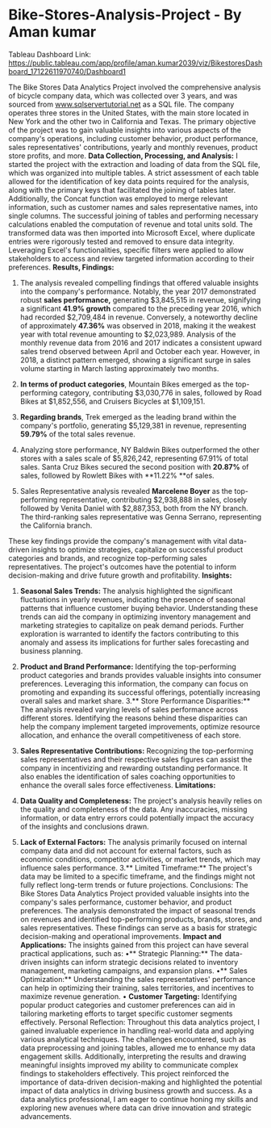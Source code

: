 # Bike-Stores-Analysis-Project - By Aman kumar
Tableau Dashboard Link: https://public.tableau.com/app/profile/aman.kumar2039/viz/BikestoresDashboard_17122611970740/Dashboard1

The Bike Stores Data Analytics Project involved the comprehensive analysis of bicycle company data, which was collected over 3 years, and was sourced from www.sqlservertutorial.net as a SQL file. The company operates three stores in the United States, with the main store located in New York and the other two in California and Texas. The primary objective of the project was to gain valuable insights into various aspects of the company's operations, including customer behavior, product performance, sales representatives' contributions, yearly and monthly revenues, product store profits, and more.
**Data Collection, Processing, and Analysis:**
 I started the project with the extraction and loading of data from the SQL file, which was organized into multiple tables. A strict assessment of each table allowed for the identification of key data points required for the analysis, along with the primary keys that facilitated the joining of tables later. Additionally, the Concat function was employed to merge relevant information, such as customer names and sales representative names, into single columns.
The successful joining of tables and performing necessary calculations enabled the computation of revenue and total units sold. The transformed data was then imported into Microsoft Excel, where duplicate entries were rigorously tested and removed to ensure data integrity. Leveraging Excel's functionalities, specific filters were applied to allow stakeholders to access and review targeted information according to their preferences.
**Results, Findings:**
1.	The analysis revealed compelling findings that offered valuable insights into the company's performance. Notably, the year 2017 demonstrated robust **sales performance,** generating $3,845,515 in revenue, signifying a significant **41.9% growth** compared to the preceding year 2016, which had recorded $2,709,484 in revenue. Conversely, a noteworthy decline of approximately **47.36%** was observed in 2018, making it the weakest year with total revenue amounting to $2,023,989.  Analysis of the monthly revenue data from 2016 and 2017 indicates a consistent upward sales trend observed between April and October each year. However, in 2018, a distinct pattern emerged, showing a significant surge in sales volume starting in March lasting approximately two months.

2.	**In terms of product categories**, Mountain Bikes emerged as the top-performing category, contributing $3,030,776 in sales, followed by Road Bikes at $1,852,556, and Cruisers Bicycles at $1,109,151.

3.	**Regarding brands**, Trek emerged as the leading brand within the company's portfolio, generating $5,129,381 in revenue, representing **59.79%** of the total sales revenue.

4.	Analyzing store performance, NY Baldwin Bikes outperformed the other stores with a sales scale of $5,826,242, representing 67.91% of total sales. Santa Cruz Bikes secured the second position with **20.87%** of sales, followed by Rowlett Bikes with **11.22% **of sales.

5.	Sales Representative analysis revealed **Marcelene Boyer** as the top-performing representative, contributing $2,938,888 in sales, closely followed by Venita Daniel with $2,887,353, both from the NY branch. The third-ranking sales representative was Genna Serrano, representing the California branch.

These key findings provide the company's management with vital data-driven insights to optimize strategies, capitalize on successful product categories and brands, and recognize top-performing sales representatives. The project's outcomes have the potential to inform decision-making and drive future growth and profitability.
**Insights:**
1.	**Seasonal Sales Trends:** The analysis highlighted the significant fluctuations in yearly revenues, indicating the presence of seasonal patterns that influence customer buying behavior. Understanding these trends can aid the company in optimizing inventory management and marketing strategies to capitalize on peak demand periods. Further exploration is warranted to identify the factors contributing to this anomaly and assess its implications for further sales forecasting and business planning.

2.	**Product and Brand Performance:** Identifying the top-performing product categories and brands provides valuable insights into consumer preferences. Leveraging this information, the company can focus on promoting and expanding its successful offerings, potentially increasing overall sales and market share.
3.**	Store Performance Disparities:** The analysis revealed varying levels of sales performance across different stores. Identifying the reasons behind these disparities can help the company implement targeted improvements, optimize resource allocation, and enhance the overall competitiveness of each store.
4.	**Sales Representative Contributions:** Recognizing the top-performing sales representatives and their respective sales figures can assist the company in incentivizing and rewarding outstanding performance. It also enables the identification of sales coaching opportunities to enhance the overall sales force effectiveness.
**Limitations:**
1.	**Data Quality and Completeness:** The project's analysis heavily relies on the quality and completeness of the data. Any inaccuracies, missing information, or data entry errors could potentially impact the accuracy of the insights and conclusions drawn.
2.	**Lack of External Factors:** The analysis primarily focused on internal company data and did not account for external factors, such as economic conditions, competitor activities, or market trends, which may influence sales performance.
3.**	Limited Timeframe:** The project's data may be limited to a specific timeframe, and the findings might not fully reflect long-term trends or future projections.
Conclusions: The Bike Stores Data Analytics Project provided valuable insights into the company's sales performance, customer behavior, and product preferences. The analysis demonstrated the impact of seasonal trends on revenues and identified top-performing products, brands, stores, and sales representatives. These findings can serve as a basis for strategic decision-making and operational improvements.
**Impact and Applications:** The insights gained from this project can have several practical applications, such as:
•**	Strategic Planning:** The data-driven insights can inform strategic decisions related to inventory management, marketing campaigns, and expansion plans.
•**	Sales Optimization:** Understanding the sales representatives' performance can help in optimizing their training, sales territories, and incentives to maximize revenue generation.
•	**Customer Targeting:** Identifying popular product categories and customer preferences can aid in tailoring marketing efforts to target specific customer segments effectively.
Personal Reflection: Throughout this data analytics project, I gained invaluable experience in handling real-world data and applying various analytical techniques. The challenges encountered, such as data preprocessing and joining tables, allowed me to enhance my data engagement skills. Additionally, interpreting the results and drawing meaningful insights improved my ability to communicate complex findings to stakeholders effectively. This project reinforced the importance of data-driven decision-making and highlighted the potential impact of data analytics in driving business growth and success. As a data analytics professional, I am eager to continue honing my skills and exploring new avenues where data can drive innovation and strategic advancements.
